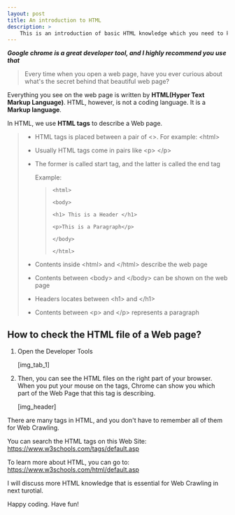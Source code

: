 ```yaml
---
layout: post
title: An introduction to HTML
description: >
	This is an introduction of basic HTML knowledge which you need to know before you start web-crawling
---
```


***Google chrome is a great developer tool, and I highly recommend you use that***

> Every time when you open a web page, have you ever curious about what's the secret behind that beautiful web page? 

Everything you see on the web page is written by **HTML(Hyper Text Markup Language)**. HTML, however, is not a coding language. It is a  **Markup language**.

In HTML, we use **HTML tags** to describe a Web page.

> + HTML tags is placed between a pair of \<>. For example: \<html>
>
> + Usually HTML tags come in pairs like \<p> \</p>
>
> + The former is called start tag, and the latter is called the end tag
>
>   Example:
>
>   >```<html>```
>   >
>   >```<body>```
>   >
>   >```<h1> This is a Header </h1>```
>   >
>   >```<p>This is a Paragraph</p>```
>   >
>   >```</body>```
>   >
>   >```</html>```
>
> + Contents inside \<html> and \</html> describe the web page
>
> + Contents between \<body> and \</body> can be shown on the web page
>
> + Headers locates between \<h1> and \</h1>
>
> + Contents between \<p> and \</p> represents a paragraph

## How to check the HTML file of a Web page?

1. Open the Developer Tools

   [img_tab_1]

2. Then, you can see the HTML files on the right part of your browser. When you put your mouse on the tags, Chrome can show you which part of the Web Page that this tag is describing.

   [img_header]

There are many tags in HTML, and you don't have to remember all of them for Web Crawling.

You can search the HTML tags on this Web Site: https://www.w3schools.com/tags/default.asp

To learn more about HTML, you can go to: https://www.w3schools.com/html/default.asp

I will discuss more HTML knowledge that is essential for Web Crawling in next turotial.

Happy coding. Have fun!



